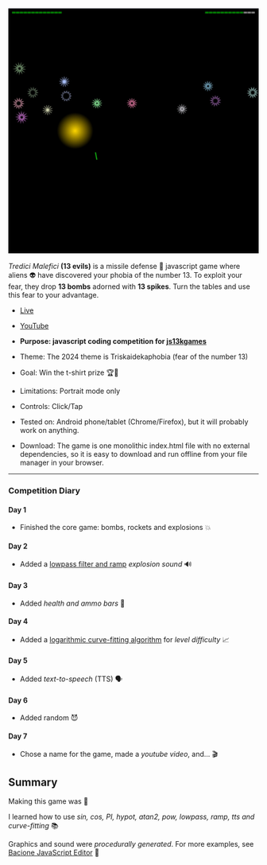 [![Play](README.JPG)](https://bacionejs.github.io/tredicimalefici)

*Tredici Malefici* **(13 evils)** is a missile defense 🚀 javascript game where aliens 👽 have discovered your phobia of the number 13. To exploit your fear, they drop **13 bombs** adorned with **13 spikes**. Turn the tables and use this fear to your advantage.

- [Live](https://bacionejs.github.io/tredicimalefici)
- [YouTube](http://www.youtube.com/@bacionejs)

- **Purpose: javascript coding competition for [js13kgames](https://js13kgames.com)**
- Theme: The 2024 theme is Triskaidekaphobia (fear of the number 13)
- Goal: Win the t-shirt prize 🏆🎉
- Limitations: Portrait mode only
- Controls: Click/Tap
- Tested on: Android phone/tablet (Chrome/Firefox), but it will probably work on anything.

- Download: The game is one monolithic index.html file with no external dependencies, so it is easy to download and run offline from your file manager in your browser.

---

### Competition Diary

#### Day 1
- Finished the core game: bombs, rockets and explosions 💥

#### Day 2
- Added a [lowpass filter and ramp](https://bacionejs.github.io/explosion) *explosion sound* 🔊

#### Day 3
- Added *health and ammo bars* 🚥

#### Day 4
- Added a [logarithmic curve-fitting algorithm](https://bacionejs.github.io/difficultyalgorithm) for *level difficulty* 📈

#### Day 5
- Added *text-to-speech* (TTS) 🗣️

#### Day 6
- Added random 😈

#### Day 7
- Chose a name for the game, made a *youtube video*, and... 🎬

## Summary
Making this game was 🥳

I learned how to use *sin, cos, PI, hypot, atan2, pow, lowpass, ramp, tts and curve-fitting* 📚


Graphics and sound were *procedurally generated*. For more examples, see [Bacione JavaScript Editor](https://github.com/bacionejs/editor) 🫦
